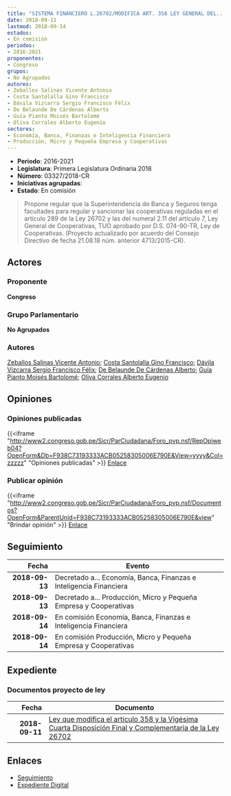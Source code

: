 ```yaml
---
title: "SISTEMA FINANCIERO L.26702/MODIFICA ART. 358 LEY GENERAL DEL..."
date: 2018-09-11
lastmod: 2018-09-14
estados:
- En comisión
periodos:
- 2016-2021
proponentes:
- Congreso
grupos:
- No Agrupados
autores:
- Zeballos Salinas Vicente Antonio
- Costa Santolalla Gino Francisco
- Dávila Vizcarra Sergio Francisco Félix
- De Belaunde De Cárdenas Alberto
- Guía Pianto Moisés Bartolomé
- Oliva Corrales Alberto Eugenio
sectores:
- Economía, Banca, Finanzas e Inteligencia Financiera
- Producción, Micro y Pequeña Empresa y Cooperativas
---
```

- **Periodo**: 2016-2021
- **Legislatura**: Primera Legislatura Ordinaria 2018
- **Número**: 03327/2018-CR
- **Iniciativas agrupadas**: 
- **Estado**: En comisión

> Propone regular que la Superintendencia de Banca y Seguros tenga facultades para regular y sancionar las cooperativas reguladas en el artículo 289 de la Ley 26702 y las del numeral 2.11 del artículo 7, Ley General de Cooperativas, TUO aprobado por D.S. 074-90-TR, Ley de Cooperativas. (Proyecto actualizado por acuerdo del Consejo Directivo de fecha 21.08.18 núm. anterior 4713/2015-CR).


## Actores

### Proponente

**Congreso**

### Grupo Parlamentario

**No Agrupados**

### Autores

[Zeballos Salinas Vicente Antonio](mailto:mailto:vzeballos@congreso.gob.pe); [Costa Santolalla Gino Francisco](mailto:mailto:gcosta@congreso.gob.pe); [Dávila Vizcarra Sergio Francisco Félix](mailto:mailto:sdavila@congreso.gob.pe); [De Belaunde De Cárdenas Alberto](mailto:mailto:adebelaunde@congreso.gob.pe); [Guía Pianto Moisés Bartolomé](mailto:mailto:mguia@congreso.gob.pe); [Oliva Corrales Alberto Eugenio](mailto:mailto:aoliva@congreso.gob.pe)

## Opiniones

### Opiniones publicadas

{{<iframe "http://www2.congreso.gob.pe/Sicr/ParCiudadana/Foro_pvp.nsf/RepOpiweb04?OpenForm&Db=F938C73193333ACB05258305006E790E&View=yyyy&Col=zzzzz" "Opiniones publicadas" >}}
[Enlace](http://www2.congreso.gob.pe/Sicr/ParCiudadana/Foro_pvp.nsf/RepOpiweb04?OpenForm&Db=F938C73193333ACB05258305006E790E&View=yyyy&Col=zzzzz)

### Publicar opinión

{{<iframe "http://www2.congreso.gob.pe/Sicr/ParCiudadana/Foro_pvp.nsf/Documentos?OpenForm&ParentUnid=F938C73193333ACB05258305006E790E&view" "Brindar opinión" >}}
[Enlace](http://www2.congreso.gob.pe/Sicr/ParCiudadana/Foro_pvp.nsf/Documentos?OpenForm&ParentUnid=F938C73193333ACB05258305006E790E&view)


## Seguimiento

| Fecha | Evento |
|------:|--------|
| **2018-09-13** | Decretado a... Economía, Banca, Finanzas e Inteligencia Financiera |
| **2018-09-13** | Decretado a... Producción, Micro y Pequeña Empresa y Cooperativas |
| **2018-09-14** | En comisión Economía, Banca, Finanzas e Inteligencia Financiera |
| **2018-09-14** | En comisión Producción, Micro y Pequeña Empresa y Cooperativas |

## Expediente

### Documentos proyecto de ley

| Fecha | Documento |
|------:|-----------|
| **2018-09-11** | [Ley que modifica el artículo 358 y la Vigésima Cuarta Disposición Final y Complementaria de la Ley 26702](http://www.leyes.congreso.gob.pe/Documentos/2016_2021/Proyectos_de_Ley_y_de_Resoluciones_Legislativas/PL0332720180911..PDF) |

## Enlaces

- [Seguimiento](http://www2.congreso.gob.pe/Sicr/TraDocEstProc/CLProLey2016.nsf/f7fff46988ca05b1052578e100829cc7/5095fa4025203f5e05258305006de812?OpenDocument)
- [Expediente Digital](http://www2.congreso.gob.pe/Sicr/TraDocEstProc/CLProLey2016.nsf/f7fff46988ca05b1052578e100829cc7/5095fa4025203f5e05258305006de812?OpenDocument&Click=05257FB7005EB655.eb71d0cf91d8294e05256cdf006b5706/$Body/0.1C6C)

